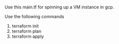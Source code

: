 Use this main.tf for spinning up a VM instance in gcp.

Use the following commands

1. terraform init
2. terraform plan
3. terraform apply
